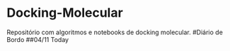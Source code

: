 # Docking-Molecular
Repositório com algoritmos e notebooks de docking molecular.
#Diário de Bordo
##04/11
Today
